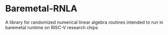 # Baremetal-RNLA
A library for randomized numerical linear algebra routines intended to run in baremetal runtime on RISC-V research chips

